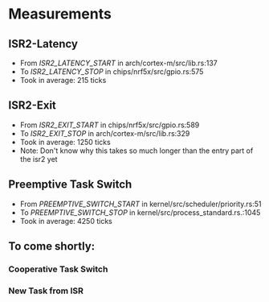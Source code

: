 # Measurements

## ISR2-Latency

- From _ISR2_LATENCY_START_ in arch/cortex-m/src/lib.rs:137
- To _ISR2_LATENCY_STOP_ in chips/nrf5x/src/gpio.rs:575
- Took in average: 215 ticks

## ISR2-Exit

- From _ISR2_EXIT_START_ in chips/nrf5x/src/gpio.rs:589
- To _ISR2_EXIT_STOP_ in arch/cortex-m/src/lib.rs:329
- Took in average: 1250 ticks
- Note: Don't know why this takes so much longer than the entry part of the isr2 yet

## Preemptive Task Switch

- From _PREEMPTIVE_SWITCH_START_ in kernel/src/scheduler/priority.rs:51
- To _PREEMPTIVE_SWITCH_STOP_ in kernel/src/process_standard.rs.:1045
- Took in average: 4250 ticks

## To come shortly:

### Cooperative Task Switch

### New Task from ISR
